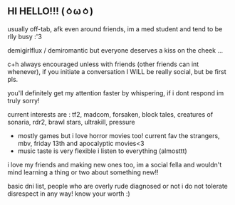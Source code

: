 ## HI HELLO!!! (⁠ㆁ⁠ω⁠ㆁ⁠)
usually off-tab, afk even around friends, im a med student and tend to be rlly busy :'3

demigirlflux / demiromantic but everyone deserves a kiss on the cheek ... 

c+h always encouraged unless with friends (other friends can int whenever), if you initiate a conversation I WILL be really social, but be first pls.

you'll definitely get my attention faster by whispering, if i dont respond im truly sorry!

 current interests are : tf2, madcom, forsaken, block tales, creatures of sonaria, rdr2, brawl stars, ultrakill, pressure 
- mostly games but i love horror movies too! current fav the strangers, mbv, friday 13th and apocalyptic movies<3
- music taste is very flexible i listen to everything (almosttt)

i love my friends and making new ones too, im a social fella and wouldn't mind learning a thing or two about something new!! 

basic dni list, people who are overly rude diagnosed or not i do not tolerate disrespect in any way! know your worth :)
<!--
**zmeyaz/zmeyaz** is a ✨ _special_ ✨ repository because its `README.md` (this file) appears on your GitHub profile.

Here are some ideas to get you started:

- 🔭 I’m currently working on ...
- 🌱 I’m currently learning ...
- 👯 I’m looking to collaborate on ...
- 🤔 I’m looking for help with ...
- 💬 Ask me about ...
- 📫 How to reach me: ...
- 😄 Pronouns: ...
- ⚡ Fun fact: ...
-->
